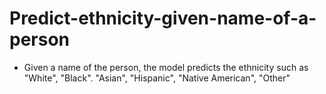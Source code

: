 # Predict-ethnicity-given-name-of-a-person

* Given a name of the person, the model predicts the ethnicity such as "White", "Black". "Asian", "Hispanic", "Native American", "Other"
